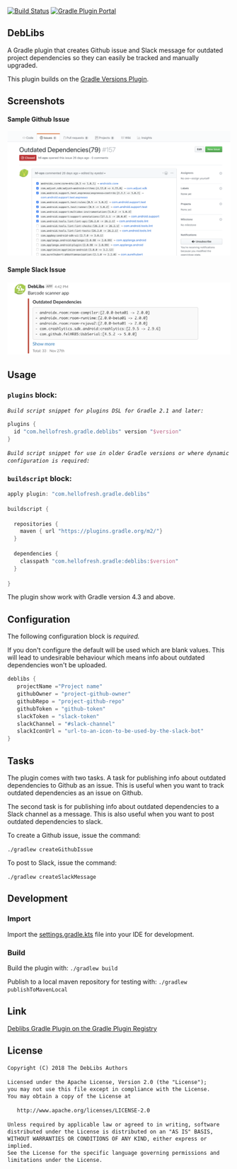 [![Build Status](https://travis-ci.org/hellofresh/deblibs-gradle-plugin.svg?branch=master)](https://travis-ci.org/hellofresh/deblibs-gradle-plugin) [![Gradle Plugin Portal](https://img.shields.io/maven-metadata/v/https/plugins.gradle.org/m2/com/hellofresh/gradle/deblibs/com.hellofresh.gradle.deblibs.gradle.plugin/maven-metadata.xml.svg?label=Download)](https://plugins.gradle.org/plugin/com.hellofresh.gradle.deblibs)

DebLibs
-------

A Gradle plugin that creates Github issue and Slack message for outdated project dependencies so they 
can easily be tracked and manually upgraded.

This plugin builds on the [Gradle Versions Plugin](https://github.com/ben-manes/gradle-versions-plugin).

Screenshots
-----------

#### Sample Github Issue

![Alt text](screenshots/github-issue.png?raw=true "Sample github issue")

#### Sample Slack Issue
![Alt text](screenshots/slack-message.png?raw=true "Sample slack message")

Usage
-----

### `plugins` block:

_`Build script snippet for plugins DSL for Gradle 2.1 and later:`_

```groovy
plugins {
  id "com.hellofresh.gradle.deblibs" version "$version"
}
```

_`Build script snippet for use in older Gradle versions or where dynamic configuration is required:`_
### `buildscript` block:
```groovy
apply plugin: "com.hellofresh.gradle.deblibs"

buildscript {

  repositories {
    maven { url "https://plugins.gradle.org/m2/"}
  }

  dependencies {
    classpath "com.hellofresh.gradle:deblibs:$version"
  }
  
}
```

The plugin show work with Gradle version 4.3 and above.

Configuration
-------------
The following configuration block is _required._

If you don't configure the default will be used which are blank values. This will lead to undesirable behaviour which means info about outdated dependencies won't be uploaded.

```groovy
deblibs {
   projectName ="Project name"
   githubOwner = "project-github-owner"
   githubRepo = "project-github-repo"
   githubToken = "github-token"
   slackToken = "slack-token"
   slackChannel = "#slack-channel"
   slackIconUrl = "url-to-an-icon-to-be-used-by-the-slack-bot"    
}

```

Tasks
----

The plugin comes with two tasks. A task for publishing info about outdated dependencies to Github as an issue. This is useful when you want to track outdated dependencies as an issue on Github.

The second task is for publishing info about outdated dependencies to a Slack channel as a message. This is also useful when you want to post outdated dependencies to slack.

To create a Github issue, issue the command:

`./gradlew createGithubIssue` 

To post to Slack, issue the command:

`./gradlew createSlackMessage`

Development
-----------
### Import
Import the [settings.gradle.kts](https://github.com/hellofresh/deblibs-gradle-plugin/blob/master/settings.gradle.kts) file into your IDE for development.

### Build

Build the plugin with: `./gradlew build`

Publish to a local maven repository for testing with: `./gradlew publishToMavenLocal`


Link
----
[Deblibs Gradle Plugin on the Gradle Plugin Registry](https://plugins.gradle.org/plugin/com.hellofresh.gradle.deblibs)

License
-------

    Copyright (C) 2018 The DebLibs Authors

    Licensed under the Apache License, Version 2.0 (the "License");
    you may not use this file except in compliance with the License.
    You may obtain a copy of the License at

       http://www.apache.org/licenses/LICENSE-2.0

    Unless required by applicable law or agreed to in writing, software
    distributed under the License is distributed on an "AS IS" BASIS,
    WITHOUT WARRANTIES OR CONDITIONS OF ANY KIND, either express or implied.
    See the License for the specific language governing permissions and
    limitations under the License.

